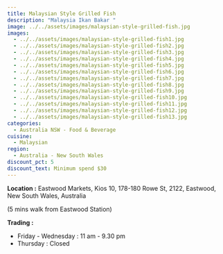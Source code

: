 ```yaml
---
title: Malaysian Style Grilled Fish
description: "Malaysia Ikan Bakar "
image: ../../assets/images/malaysian-style-grilled-fish.jpg
images:
  - ../../assets/images/malaysian-style-grilled-fish1.jpg
  - ../../assets/images/malaysian-style-grilled-fish2.jpg
  - ../../assets/images/malaysian-style-grilled-fish3.jpg
  - ../../assets/images/malaysian-style-grilled-fish4.jpg
  - ../../assets/images/malaysian-style-grilled-fish5.jpg
  - ../../assets/images/malaysian-style-grilled-fish6.jpg
  - ../../assets/images/malaysian-style-grilled-fish7.jpg
  - ../../assets/images/malaysian-style-grilled-fish8.jpg
  - ../../assets/images/malaysian-style-grilled-fish9.jpg
  - ../../assets/images/malaysian-style-grilled-fish10.jpg
  - ../../assets/images/malaysian-style-grilled-fish11.jpg
  - ../../assets/images/malaysian-style-grilled-fish12.jpg
  - ../../assets/images/malaysian-style-grilled-fish13.jpg
categories:
  - Australia NSW - Food & Beverage
cuisine:
  - Malaysian
region:
  - Australia - New South Wales
discount_pct: 5
discount_text: Minimum spend $30
---
```

**Location :** Eastwood Markets, Kios 10, 178-180 Rowe St, 2122, Eastwood, New South Wales, Australia

(5 mins walk from Eastwood Station)

**Trading :**

* Friday - Wednesday : 11 am - 9.30 pm
* Thursday : Closed
